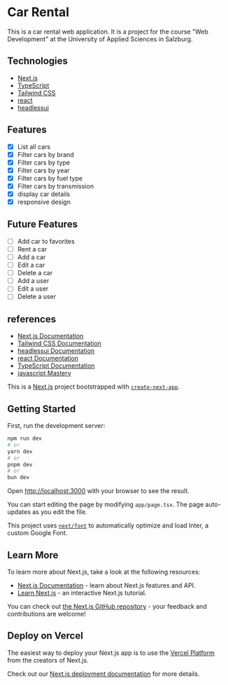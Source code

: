 # Car Rental

This is a car rental web application. It is a project for the course "Web Development" at the University of Applied Sciences in Salzburg.

## Technologies
- [Next.js](https://nextjs.org/)
- [TypeScript](https://www.typescriptlang.org/)
- [Tailwind CSS](https://tailwindcss.com/)
- [react](https://reactjs.org/)
- [headlessui](https://headlessui.dev/)

## Features
- [x] List all cars
- [x] Filter cars by brand
- [x] Filter cars by type
- [x] Filter cars by year
- [x] Filter cars by fuel type
- [x] Filter cars by transmission
- [x] display car details
- [x] responsive design

## Future Features
- [ ] Add car to favorites
- [ ] Rent a car
- [ ] Add a car
- [ ] Edit a car
- [ ] Delete a car
- [ ] Add a user
- [ ] Edit a user
- [ ] Delete a user

## references
- [Next.js Documentation](https://nextjs.org/docs)
- [Tailwind CSS Documentation](https://tailwindcss.com/docs)
- [headlessui Documentation](https://headlessui.dev/)
- [react Documentation](https://reactjs.org/docs/getting-started.html)
- [TypeScript Documentation](https://www.typescriptlang.org/docs/)
- [javascript Mastery](https://www.youtube.com/watch?v=pUNSHPyVryU)





This is a [Next.js](https://nextjs.org/) project bootstrapped with [`create-next-app`](https://github.com/vercel/next.js/tree/canary/packages/create-next-app).

## Getting Started

First, run the development server:

```bash
npm run dev
# or
yarn dev
# or
pnpm dev
# or
bun dev
```

Open [http://localhost:3000](http://localhost:3000) with your browser to see the result.

You can start editing the page by modifying `app/page.tsx`. The page auto-updates as you edit the file.

This project uses [`next/font`](https://nextjs.org/docs/basic-features/font-optimization) to automatically optimize and load Inter, a custom Google Font.

## Learn More

To learn more about Next.js, take a look at the following resources:

- [Next.js Documentation](https://nextjs.org/docs) - learn about Next.js features and API.
- [Learn Next.js](https://nextjs.org/learn) - an interactive Next.js tutorial.

You can check out [the Next.js GitHub repository](https://github.com/vercel/next.js/) - your feedback and contributions are welcome!

## Deploy on Vercel

The easiest way to deploy your Next.js app is to use the [Vercel Platform](https://vercel.com/new?utm_medium=default-template&filter=next.js&utm_source=create-next-app&utm_campaign=create-next-app-readme) from the creators of Next.js.

Check out our [Next.js deployment documentation](https://nextjs.org/docs/deployment) for more details.
